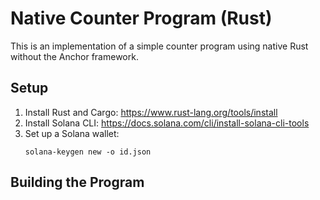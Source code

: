 # Native Counter Program (Rust)

This is an implementation of a simple counter program using native Rust without the Anchor framework.

## Setup

1. Install Rust and Cargo: https://www.rust-lang.org/tools/install
2. Install Solana CLI: https://docs.solana.com/cli/install-solana-cli-tools
3. Set up a Solana wallet:
   ```
   solana-keygen new -o id.json
   ```

## Building the Program